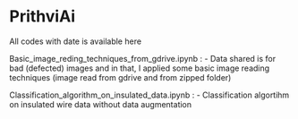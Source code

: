 # PrithviAi
All codes with date is available here

Basic_image_reding_techniques_from_gdrive.ipynb : - Data shared is for bad (defected) images and in that, I applied some basic image reading techniques (image read from gdrive and from zipped folder)

Classification_algorithm_on_insulated_data.ipynb : - Classification algortihm on insulated wire data without data augmentation
